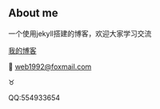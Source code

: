 ## About me

一个使用jekyll搭建的博客，欢迎大家学习交流

[我的博客](http://web1992.cn/ "我的博客")


:email: web1992@foxmail.com

:taurus:

QQ:554933654


